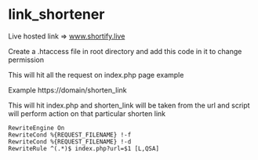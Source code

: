 # link_shortener

Live hosted link => www.shortify.live

Create a .htaccess file in root directory and add this code in it to change permission 

This will hit all the request on index.php page example 

Example
https://domain/shorten_link 

This will hit index.php and shorten_link will be taken from the url and script will perform action on that particular shorten link

```
RewriteEngine On
RewriteCond %{REQUEST_FILENAME} !-f
RewriteCond %{REQUEST_FILENAME} !-d
RewriteRule ^(.*)$ index.php?url=$1 [L,QSA]
```
